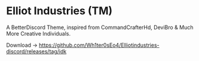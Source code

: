 # Elliot Industries (TM)


A BetterDiscord Theme, inspired from CommandCrafterHd, DeviBro & Much More Creative Individuals.

Download -> https://github.com/Wh1ter0sEo4/Elliotindustries-discord/releases/tag/idk
